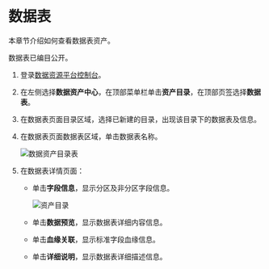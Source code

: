 # 数据表

本章节介绍如何查看数据表资产。

数据表已编目公开。

1.  登录[数据资源平台控制台](https://dataq.console.aliyun.com)。

2.  在左侧选择**数据资产中心**，在顶部菜单栏单击**资产目录**，在顶部页签选择**数据表**。

3.  在数据表页面目录区域，选择已新建的目录，出现该目录下的数据表及信息。

4.  在数据表页面数据表区域，单击数据表名称。

    ![数据资产目录表](https://static-aliyun-doc.oss-accelerate.aliyuncs.com/assets/img/zh-CN/8827160161/p211884.png)

5.  在数据表详情页面：

    -   单击**字段信息**，显示分区及非分区字段信息。

        ![资产目录](https://static-aliyun-doc.oss-accelerate.aliyuncs.com/assets/img/zh-CN/3188273261/p283521.png)

    -   单击**数据预览**，显示数据表详细内容信息。
    -   单击**血缘关联**，显示标准字段血缘信息。
    -   单击**详细说明**，显示数据表详细描述信息。

